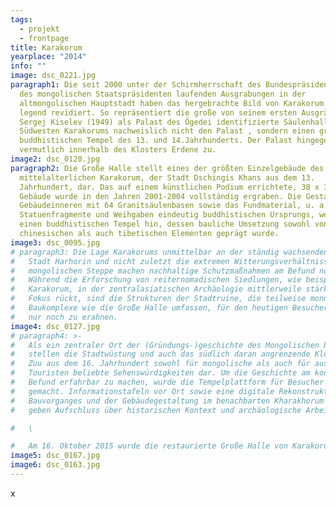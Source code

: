 ```yaml
---
tags:
  - projekt
  - frontpage
title: Karakorum
yearplace: "2014"
info: ""
image: dsc_0221.jpg
paragraph1: Die seit 2000 unter der Schirmherrschaft des Bundespräsidenten und
  des mongolischen Staatspräsidenten laufenden Ausgrabungen in der
  altmongolischen Hauptstadt haben das hergebrachte Bild von Karakorum grund-
  legend revidiert. So repräsentiert die große von seinem ersten Ausgräber
  Sergej Kiselev (1949) als Palast des Ögedei identifizierte Säulenhalle im
  Südwesten Karakorums nachweislich nicht den Palast , sondern einen großen
  buddhistischen Tempel des 13. und 14.Jahrhunderts. Der Palast hingegen lag
  vermutlich innerhalb des Klosters Erdene zu.
image2: dsc_0120.jpg
paragraph2: Die Große Halle stellt eines der größten Einzelgebäude des
  mittelalterlichen Karakorum, der Stadt Dschingis Khans aus dem 13.
  Jahrhundert, dar. Das auf einem künstlichen Podium errichtete, 38 x 38 m große
  Gebäude wurde in den Jahren 2001-2004 vollständig ergraben. Die Gestaltung des
  Gebäudeinneren mit 64 Granitsäulenbasen sowie das Fundmaterial, u. a.
  Statuenfragmente und Weihgaben eindeutig buddhistischen Ursprungs, weisen auf
  einen buddhistischen Tempel hin, dessen bauliche Umsetzung sowohl von
  chinesischen als auch tibetischen Elementen geprägt wurde.
image3: dsc_0095.jpg
# paragraph3: Die Lage Karakorums unmittelbar an der ständig wachsenden modernen
#   Stadt Harhorin und nicht zuletzt die extremen Witterungsverhältnisse in der
#   mongolischen Steppe machen nachhaltige Schutzmaßnahmen am Befund notwendig.
#   Während die Erforschung von reiternomadischen Siedlungen, wie beispielsweise
#   Karakorum, in der zentralasiatischen Archäologie mittlerweile stärker in den
#   Fokus rückt, sind die Strukturen der Stadtruine, die teilweise monumentale
#   Baukomplexe wie die Große Halle umfassen, für den heutigen Besucher Karakorums
#   nur noch zu erahnen.
image4: dsc_0127.jpg
# paragraph4: >-
#   Als ein zentraler Ort der (Gründungs-)geschichte des Mongolischen Reiches
#   stellen die Stadtwüstung und auch das südlich daran angrenzende Kloster Erdene
#   Zuu aus dem 16. Jahrhundert sowohl für mongolische als auch für ausländische
#   Touristen beliebte Sehenswürdigkeiten dar. Um die Geschichte am konkreten
#   Befund erfahrbar zu machen, wurde die Tempelplattform für Besucher zugänglich
#   gemacht. Informationstafeln vor Ort sowie eine digitale Rekonstruktion des
#   Bauvorganges und der Gebäudegestaltung im benachbarten Kharakhorum Museum
#   geben Aufschluss über historischen Kontext und archäologische Arbeiten.\

#   \

#   Am 16. Oktober 2015 wurde die restaurierte Große Halle von Karakorum feierlich eröffnet!
image5: dsc_0167.jpg
image6: dsc_0163.jpg
---
```

x